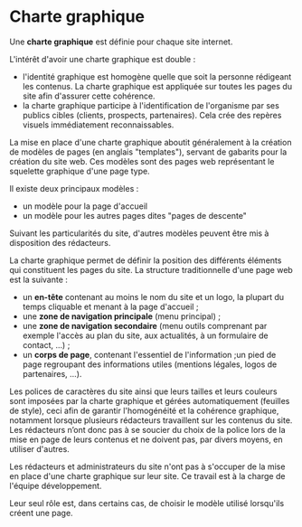 # Charte graphique

Une **charte graphique** est définie pour chaque site internet.

L'intérêt d'avoir une charte graphique est double :

* l'identité graphique est homogène quelle que soit la personne rédigeant les contenus. La charte graphique est appliquée sur toutes les pages du site afin d'assurer cette cohérence.
* la charte graphique participe à l'identification de l'organisme par ses publics cibles \(clients, prospects, partenaires\). Cela crée des repères visuels immédiatement reconnaissables.

La mise en place d'une charte graphique aboutit généralement à la création de modèles de pages \(en anglais "templates"\), servant de gabarits pour la création du site web. Ces modèles sont des pages web représentant le squelette graphique d'une page type.

Il existe deux principaux modèles :

* un modèle pour la page d'accueil
* un modèle pour les autres pages dites "pages de descente"

Suivant les particularités du site, d'autres modèles peuvent être mis à disposition des rédacteurs.

La charte graphique permet de définir la position des différents éléments qui constituent les pages du site. La structure traditionnelle d'une page web est la suivante :

* un **en-tête** contenant au moins le nom du site et un logo, la plupart du temps cliquable et menant à la page d'accueil ;
* une **zone de navigation principale** \(menu principal\) ;
* une **zone de navigation secondaire** \(menu outils comprenant par exemple l'accès au plan du site, aux actualités, à un formulaire de contact, …\) ;
* un **corps de page**, contenant l'essentiel de l'information ;un pied de page regroupant des informations utiles \(mentions légales, logos de partenaires, …\).

Les polices de caractères du site ainsi que leurs tailles et leurs couleurs sont imposées par la charte graphique et gérées automatiquement \(feuilles de style\), ceci afin de garantir l'homogénéité et la cohérence graphique, notamment lorsque plusieurs rédacteurs travaillent sur les contenus du site. Les rédacteurs n’ont donc pas à se soucier du choix de la police lors de la mise en page de leurs contenus et ne doivent pas, par divers moyens, en utiliser d'autres.

Les rédacteurs et administrateurs du site n'ont pas à s'occuper de la mise en place d'une charte graphique sur leur site. Ce travail est à la charge de l'équipe développement.

Leur seul rôle est, dans certains cas, de choisir le modèle utilisé lorsqu'ils créent une page.

